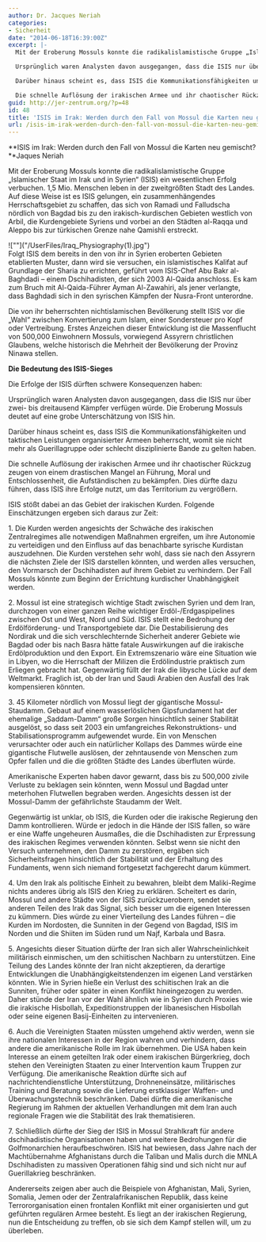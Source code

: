```yaml
---
author: Dr. Jacques Neriah
categories:
- Sicherheit
date: "2014-06-18T16:39:00Z"
excerpt: |-
  Mit der Eroberung Mossuls konnte die radikalislamistische Gruppe „Islamischer Staat im Irak und in Syrien“ (ISIS) ein wesentlichen Erfolg verbuchen.   1,5 Mio. Menschen leben in der zweitgrößten Stadt des Landes. Auf diese Weise ist es ISIS gelungen, ein zusammenhängendes Herrschaftsgebiet zu schaffen, das sich von Ramadi und Falludscha nördlich von Bagdad bis zu den irakisch-kurdischen Gebieten westlich von Arbil, die Kurdengebiete Syriens und vorbei an den Städten al-Raqqa und Aleppo bis zur türkischen Grenze nahe Qamishli erstreckt. Die Erfolge der ISIS dürften schwere Konsequenzen haben:

  Ursprünglich waren Analysten davon ausgegangen, dass die ISIS nur über zwei- bis dreitausend Kämpfer verfügen würde. Die Eroberung Mossuls deutet auf eine grobe Unterschätzung von ISIS hin.

  Darüber hinaus scheint es, dass ISIS die Kommunikationsfähigkeiten und taktischen Leistungen organisierter Armeen beherrscht, womit sie nicht mehr als Guerillagruppe oder schlecht disziplinierte Bande zu gelten haben.

  Die schnelle Auflösung der irakischen Armee und ihr chaotischer Rückzug zeugen von einem drastischen Mangel an Führung, Moral und Entschlossenheit, die Aufständischen zu bekämpfen. Dies dürfte dazu führen, dass ISIS ihre Erfolge nutzt, um das Territorium zu vergrößern.
guid: http://jer-zentrum.org/?p=48
id: 48
title: 'ISIS im Irak: Werden durch den Fall von Mossul die Karten neu gemischt?'
url: /isis-im-irak-werden-durch-den-fall-von-mossul-die-karten-neu-gemischt/
---
```


<div align=""center"">**<font size=""3"">ISIS im Irak: Werden durch den Fall von Mossul die Karten neu gemischt?</font>**<font size=""3"">Jaques Neriah</font>

</div><font size=""3""></font>

Mit der Eroberung Mossuls konnte die radikalislamistische Gruppe „Islamischer Staat im Irak und in Syrien“ (ISIS) ein wesentlichen Erfolg verbuchen. 1,5 Mio. Menschen leben in der zweitgrößten Stadt des Landes. Auf diese Weise ist es ISIS gelungen, ein zusammenhängendes Herrschaftsgebiet zu schaffen, das sich von Ramadi und Falludscha nördlich von Bagdad bis zu den irakisch-kurdischen Gebieten westlich von Arbil, die Kurdengebiete Syriens und vorbei an den Städten al-Raqqa und Aleppo bis zur türkischen Grenze nahe Qamishli erstreckt.

<div align=""center""><font size=""3""> ![""]("/UserFiles/Iraq_Physiography(1).jpg")</font></div><font size=""3""> Folgt ISIS dem bereits in den von ihr in Syrien eroberten Gebieten etablierten Muster, dann wird sie versuchen, ein islamistisches Kalifat auf Grundlage der Sharia zu errichten, geführt vom ISIS-Chef Abu Bakr al-Baghdadi – einem Dschihadisten, der sich 2003 Al-Qaida anschloss. Es kam zum Bruch mit Al-Qaida-Führer Ayman Al-Zawahiri, als jener verlangte, dass Baghdadi sich in den syrischen Kämpfen der Nusra-Front unterordne.</font>

Die von ihr beherrschten nichtislamischen Bevölkerung stellt ISIS vor die „Wahl“ zwischen Konvertierung zum Islam, einer Sondersteuer pro Kopf oder Vertreibung. Erstes Anzeichen dieser Entwicklung ist die Massenflucht von 500,000 Einwohnern Mossuls, vorwiegend Assyrern christlichen Glaubens, welche historisch die Mehrheit der Bevölkerung der Provinz Ninawa stellen.

**Die Bedeutung des ISIS-Sieges**

Die Erfolge der ISIS dürften schwere Konsequenzen haben:

Ursprünglich waren Analysten davon ausgegangen, dass die ISIS nur über zwei- bis dreitausend Kämpfer verfügen würde. Die Eroberung Mossuls deutet auf eine grobe Unterschätzung von ISIS hin.

Darüber hinaus scheint es, dass ISIS die Kommunikationsfähigkeiten und taktischen Leistungen organisierter Armeen beherrscht, womit sie nicht mehr als Guerillagruppe oder schlecht disziplinierte Bande zu gelten haben.

Die schnelle Auflösung der irakischen Armee und ihr chaotischer Rückzug zeugen von einem drastischen Mangel an Führung, Moral und Entschlossenheit, die Aufständischen zu bekämpfen. Dies dürfte dazu führen, dass ISIS ihre Erfolge nutzt, um das Territorium zu vergrößern.

ISIS stößt dabei an das Gebiet der irakischen Kurden. Folgende Einschätzungen ergeben sich daraus zur Zeit:

1\. Die Kurden werden angesichts der Schwäche des irakischen Zentralregimes alle notwendigen Maßnahmen ergreifen, um ihre Autonomie zu verteidigen und den Einfluss auf das benachbarte syrische Kurdistan auszudehnen. Die Kurden verstehen sehr wohl, dass sie nach den Assyrern die nächsten Ziele der ISIS darstellen könnten, und werden alles versuchen, den Vormarsch der Dschihadisten auf ihrem Gebiet zu verhindern. Der Fall Mossuls könnte zum Beginn der Errichtung kurdischer Unabhängigkeit werden.

2\. Mossul ist eine strategisch wichtige Stadt zwischen Syrien und dem Iran, durchzogen von einer ganzen Reihe wichtiger Erdöl-/Erdgaspipelines zwischen Ost und West, Nord und Süd. ISIS stellt eine Bedrohung der Erdölförderung- und Transportgebiete dar. Die Destabilisierung des Nordirak und die sich verschlechternde Sicherheit anderer Gebiete wie Bagdad oder bis nach Basra hätte fatale Auswirkungen auf die irakische Erdölproduktion und den Export. Ein Extremszenario wäre eine Situation wie in Libyen, wo die Herrschaft der Milizen die Erdölindustrie praktisch zum Erliegen gebracht hat. Gegenwärtig füllt der Irak die libysche Lücke auf dem Weltmarkt. Fraglich ist, ob der Iran und Saudi Arabien den Ausfall des Irak kompensieren könnten.

3\. 45 Kilometer nördlich von Mossul liegt der gigantische Mossul-Staudamm. Gebaut auf einem wasserlöslichen Gipsfundament hat der ehemalige „Saddam-Damm“ große Sorgen hinsichtlich seiner Stabilität ausgelöst, so dass seit 2003 ein umfangreiches Rekonstruktions- und Stabilisationsprogramm aufgewendet wurde. Ein von Menschen verursachter oder auch ein natürlicher Kollaps des Dammes würde eine gigantische Flutwelle auslösen, der zehntausende von Menschen zum Opfer fallen und die die größten Städte des Landes überfluten würde.

Amerikanische Experten haben davor gewarnt, dass bis zu 500,000 zivile Verluste zu beklagen sein könnten, wenn Mossul und Bagdad unter meterhohen Flutwellen begraben werden. Angesichts dessen ist der Mossul-Damm der gefährlichste Staudamm der Welt.

Gegenwärtig ist unklar, ob ISIS, die Kurden oder die irakische Regierung den Damm kontrollieren. Würde er jedoch in die Hände der ISIS fallen, so wäre er eine Waffe ungeheuren Ausmaßes, die die Dschihadisten zur Erpressung des irakischen Regimes verwenden könnten. Selbst wenn sie nicht den Versuch unternehmen, den Damm zu zerstören, ergäben sich Sicherheitsfragen hinsichtlich der Stabilität und der Erhaltung des Fundaments, wenn sich niemand fortgesetzt fachgerecht darum kümmert.

4\. Um den Irak als politische Einheit zu bewahren, bleibt dem Maliki-Regime nichts anderes übrig als ISIS den Krieg zu erklären. Scheitert es darin, Mossul und andere Städte von der ISIS zurückzuerobern, sendet sie anderen Teilen des Irak das Signal, sich besser um die eigenen Interessen zu kümmern. Dies würde zu einer Vierteilung des Landes führen – die Kurden im Nordosten, die Sunniten in der Gegend von Bagdad, ISIS im Norden und die Shiiten im Süden rund um Najf, Karbala und Basra.

5\. Angesichts dieser Situation dürfte der Iran sich aller Wahrscheinlichkeit militärisch einmischen, um den schiitischen Nachbarn zu unterstützen. Eine Teilung des Landes könnte der Iran nicht akzeptieren, da derartige Entwicklungen die Unabhängigkeitstendenzen im eigenen Land verstärken könnten. Wie in Syrien hieße ein Verlust des schiitischen Irak an die Sunniten, früher oder später in einen Konflikt hineingezogen zu werden. Daher stünde der Iran vor der Wahl ähnlich wie in Syrien durch Proxies wie die irakische Hisbollah, Expeditionstruppen der libanesischen Hisbollah oder seine eigenen Basij-Einheiten zu intervenieren.

6\. Auch die Vereinigten Staaten müssten umgehend aktiv werden, wenn sie ihre nationalen Interessen in der Region wahren und verhindern, dass andere die amerikanische Rolle im Irak übernehmen. Die USA haben kein Interesse an einem geteilten Irak oder einem irakischen Bürgerkrieg, doch stehen den Vereinigten Staaten zu einer Intervention kaum Truppen zur Verfügung. Die amerikanische Reaktion dürfte sich auf nachrichtendienstliche Unterstützung, Drohneneinsätze, militärisches Training und Beratung sowie die Lieferung erstklassiger Waffen- und Überwachungstechnik beschränken. Dabei dürfte die amerikanische Regierung im Rahmen der aktuellen Verhandlungen mit dem Iran auch regionale Fragen wie die Stabilität des Irak thematisieren.

7\. Schließlich dürfte der Sieg der ISIS in Mossul Strahlkraft für andere dschihadistische Organisationen haben und weitere Bedrohungen für die Golfmonarchien heraufbeschwören. ISIS hat bewiesen, dass Jahre nach der Machtübernahme Afghanistans durch die Taliban und Malis durch die MNLA Dschihadisten zu massiven Operationen fähig sind und sich nicht nur auf Guerillakrieg beschränken.

Andererseits zeigen aber auch die Beispiele von Afghanistan, Mali, Syrien, Somalia, Jemen oder der Zentralafrikanischen Republik, dass keine Terrororganisation einen frontalen Konflikt mit einer organisierten und gut geführten regulären Armee besteht. Es liegt an der irakischen Regierung, nun die Entscheidung zu treffen, ob sie sich dem Kampf stellen will, um zu überleben.